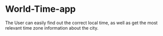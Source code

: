 # World-Time-app
The User can easily find out the correct local time, as well as get the most relevant time zone information about the city.
